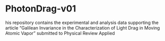 # PhotonDrag-v01
his repository contains the experimental and analysis data supporting the article “Galilean Invariance in the Characterization of Light Drag in Moving Atomic Vapor” submitted to Physical Review Applied
